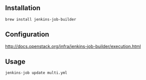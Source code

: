 Installation
---------------------
`brew install jenkins-job-builder`

Configuration
---------------------
http://docs.openstack.org/infra/jenkins-job-builder/execution.html

Usage
---------------------
`jenkins-job update multi.yml`
